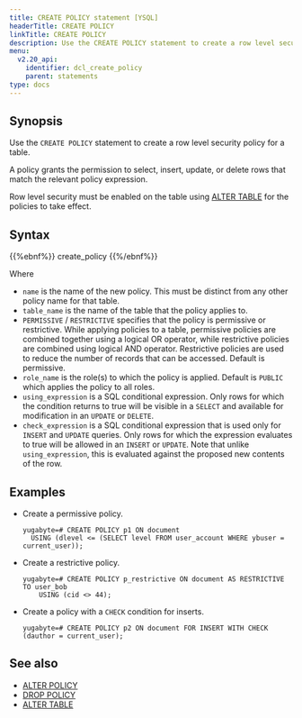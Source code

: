 ```yaml
---
title: CREATE POLICY statement [YSQL]
headerTitle: CREATE POLICY
linkTitle: CREATE POLICY
description: Use the CREATE POLICY statement to create a row level security policy for a table to select, insert, update, or delete rows that match the relevant policy expression.
menu:
  v2.20_api:
    identifier: dcl_create_policy
    parent: statements
type: docs
---
```


## Synopsis

Use the `CREATE POLICY` statement to create a row level security policy for a table.

A policy grants the permission to select, insert, update, or delete rows that match the relevant policy expression.

Row level security must be enabled on the table using [ALTER TABLE](../ddl_alter_table) for the policies to take effect.

## Syntax

{{%ebnf%}}
  create_policy
{{%/ebnf%}}

Where

- `name` is the name of the new policy. This must be distinct from any other policy name for that
  table.
- `table_name` is the name of the table that the policy applies to.
- `PERMISSIVE` / `RESTRICTIVE` specifies that the policy is permissive or restrictive.
While applying policies to a table, permissive policies are combined together using a logical OR operator,
while restrictive policies are combined using logical AND operator. Restrictive policies are used to
reduce the number of records that can be accessed. Default is permissive.
- `role_name` is the role(s) to which the policy is applied. Default is `PUBLIC` which applies the
  policy to all roles.
- `using_expression` is a SQL conditional expression. Only rows for which the condition returns to
  true will be visible in a `SELECT` and available for modification in an `UPDATE` or `DELETE`.
- `check_expression` is a SQL conditional expression that is used only for `INSERT` and `UPDATE`
  queries. Only rows for which the expression evaluates to true will be allowed in an `INSERT` or
  `UPDATE`. Note that unlike `using_expression`, this is evaluated against the proposed new contents
  of the row.

## Examples

- Create a permissive policy.

  ```plpgsql
  yugabyte=# CREATE POLICY p1 ON document
    USING (dlevel <= (SELECT level FROM user_account WHERE ybuser = current_user));
  ```

- Create a restrictive policy.

  ```plpgsql
  yugabyte=# CREATE POLICY p_restrictive ON document AS RESTRICTIVE TO user_bob
      USING (cid <> 44);
  ```

- Create a policy with a `CHECK` condition for inserts.

  ```plpgsql
  yugabyte=# CREATE POLICY p2 ON document FOR INSERT WITH CHECK (dauthor = current_user);
  ```

## See also

- [ALTER POLICY](../dcl_alter_policy)
- [DROP POLICY](../dcl_drop_policy)
- [ALTER TABLE](../ddl_alter_table)
